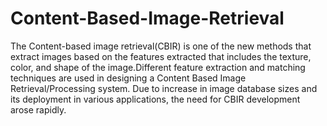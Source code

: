 # Content-Based-Image-Retrieval
The Content-based image retrieval(CBIR) is one of the new methods that extract images based on the features extracted that includes the texture, color, and shape of the image.Different feature extraction and matching techniques are used in designing a Content Based Image Retrieval/Processing system. Due to increase in image database sizes and its deployment in various applications, the need for CBIR development arose rapidly.
